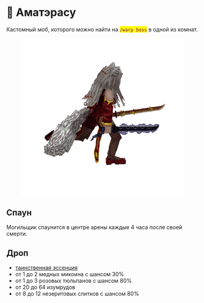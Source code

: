 # 🦊 Аматэрасу

Кастомный моб, которого можно найти на <mark style="color:purple;">`/warp boss`</mark> в одной из комнат.

<figure><img src="../../../.gitbook/assets/ninetailhuman.gif" alt=""><figcaption></figcaption></figure>

## Спаун

Могильщик спаунится в центре арены каждые 4 часа после своей смерти.

## Дроп

* [таинственная эссенция](../../essencii/tainstvennaya-essenciya.md)
* от 1 до 2 медных микоина с шансом 30%
* от 1 до 3 розовых тюльпанов с шансом 80%
* от 20 до 64 изумрудов
* от 8 до 12 незеритовых слитков с шансом 80%
